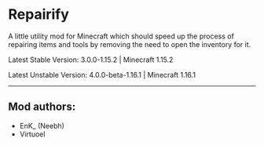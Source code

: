 # Repairify

A little utility mod for Minecraft which should speed up the process of repairing items and tools by removing the need to open the inventory for it.

Latest Stable Version: 3.0.0-1.15.2 | Minecraft 1.15.2

Latest Unstable Version: 4.0.0-beta-1.16.1 | Minecraft 1.16.1

----------
## Mod authors:
- EnK_ (Neebh)
- Virtuoel
